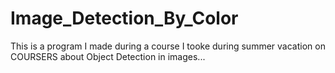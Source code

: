 # Image_Detection_By_Color

This is a program I made during a course I tooke during summer vacation on COURSERS about Object Detection in images...
